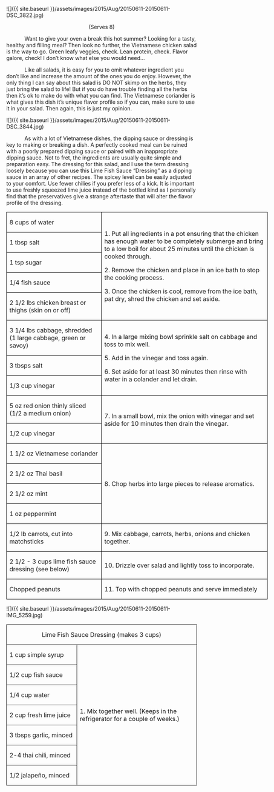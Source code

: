 ![]({{ site.baseurl }}/assets/images/2015/Aug/20150611-20150611-DSC_3822.jpg)
<p align=center style='text-align:center'><span>(Serves 8)</span></p>

<p style='text-indent:.5in'><span>Want
to give your oven a break this hot summer? Looking for a tasty, healthy and
filling meal? Then look no further, the Vietnamese chicken salad is the way to
go. Green leafy veggies, check. Lean protein, check. Flavor galore, check! I
don’t know what else you would need…</span></p>

<p style='text-indent:.5in'><span>Like
all salads, it is easy for you to omit whatever ingredient you don’t like and
increase the amount of the ones you do enjoy. However, the only thing I can say
about this salad is DO NOT skimp on the herbs, they just bring the salad to
life! But if you do have trouble finding all the herbs then it’s ok to make do
with what you can find. The Vietnamese coriander is what gives this dish it’s
unique flavor profile so if you can, make sure to use it in your salad. Then
again, this is just my opinion. </span></p>

![]({{ site.baseurl }}/assets/images/2015/Aug/20150611-20150611-DSC_3844.jpg)

<p style='text-indent:.5in'><span>As
with a lot of Vietnamese dishes, the dipping sauce or dressing is key to making
or breaking a dish. A perfectly cooked meal can be ruined with a poorly
prepared dipping sauce or paired with an inappropriate dipping sauce. Not to
fret, the ingredients are usually quite simple and preparation easy. The
dressing for this salad, and I use the term dressing loosely because you can
use this Lime Fish Sauce “Dressing” as a dipping sauce in an array of other
recipes. The spicey level can be easily adjusted to your comfort. Use fewer
chilies if you prefer less of a kick. It is important to use freshly squeezed
lime juice instead of the bottled kind as I personally find that the
preservatives give a strange aftertaste that will alter the flavor profile of
the dressing. &nbsp;</span></p>


<table class=MsoTableGrid border=1 cellspacing=0 cellpadding=0 width=518
 style='width:518.45pt;border-collapse:collapse;border:none'>
 <tr style='height:23.65pt'>
  <td width=184 style='width:184.05pt;border:solid windowtext 1.0pt;padding:
  0in 5.4pt 0in 5.4pt;height:23.65pt'>
  <p><span>8 cups of water</span></p>
  </td>
  <td width=334 rowspan=5 style='width:334.4pt;border:solid windowtext 1.0pt;
  border-left:none;padding:0in 5.4pt 0in 5.4pt;height:23.65pt'>
  <p><span>1. Put all ingredients in
  a pot ensuring that the chicken has enough water to be completely submerge
  and bring to a low boil for about 25 minutes until the chicken is cooked
  through.</span></p>
  <p><span>2. Remove the chicken and
  place in an ice bath to stop the cooking process.</span></p>
  <p><span>3. Once the chicken is
  cool, remove from the ice bath, pat dry, shred the chicken and set aside.</span></p>
  </td>
 </tr>
 <tr style='height:22.9pt'>
  <td width=184 style='width:184.05pt;border:solid windowtext 1.0pt;border-top:
  none;padding:0in 5.4pt 0in 5.4pt;height:22.9pt'>
  <p><span>1 tbsp salt</span></p>
  </td>
 </tr>
 <tr style='height:22.9pt'>
  <td width=184 style='width:184.05pt;border:solid windowtext 1.0pt;border-top:
  none;padding:0in 5.4pt 0in 5.4pt;height:22.9pt'>
  <p><span>1 tsp sugar</span></p>
  </td>
 </tr>
 <tr style='height:22.9pt'>
  <td width=184 style='width:184.05pt;border:solid windowtext 1.0pt;border-top:
  none;padding:0in 5.4pt 0in 5.4pt;height:22.9pt'>
  <p><span>1/4 fish sauce</span></p>
  </td>
 </tr>
 <tr style='height:22.9pt'>
  <td width=184 style='width:184.05pt;border:solid windowtext 1.0pt;border-top:
  none;padding:0in 5.4pt 0in 5.4pt;height:22.9pt'>
  <p><span>2 1/2 lbs chicken breast
  or thighs (skin on or off)</span></p>
  </td>
 </tr>
 <tr style='height:22.9pt'>
  <td width=184 style='width:184.05pt;border:solid windowtext 1.0pt;border-top:
  none;padding:0in 5.4pt 0in 5.4pt;height:22.9pt'>
  <p><span>3 1/4 lbs cabbage,
  shredded (1 large cabbage, green or savoy) </span></p>
  </td>
  <td width=334 rowspan=3 style='width:334.4pt;border-top:none;border-left:
  none;border-bottom:solid windowtext 1.0pt;border-right:solid windowtext 1.0pt;
  padding:0in 5.4pt 0in 5.4pt;height:22.9pt'>
  <p><span>4. In a large mixing bowl
  sprinkle salt on cabbage and toss to mix well.</span></p>
  <p><span>5. Add in the vinegar and
  toss again.</span></p>
  <p><span>6. Set aside for at least
  30 minutes then rinse with water in a colander and let drain.</span></p>
  </td>
 </tr>
 <tr style='height:22.9pt'>
  <td width=184 style='width:184.05pt;border:solid windowtext 1.0pt;border-top:
  none;padding:0in 5.4pt 0in 5.4pt;height:22.9pt'>
  <p><span>3 tbsps salt</span></p>
  </td>
 </tr>
 <tr style='height:22.9pt'>
  <td width=184 style='width:184.05pt;border:solid windowtext 1.0pt;border-top:
  none;padding:0in 5.4pt 0in 5.4pt;height:22.9pt'>
  <p><span>1/3 cup vinegar</span></p>
  </td>
 </tr>
 <tr style='height:22.9pt'>
  <td width=184 style='width:184.05pt;border:solid windowtext 1.0pt;border-top:
  none;padding:0in 5.4pt 0in 5.4pt;height:22.9pt'>
  <p><span>5 oz red onion thinly
  sliced (1/2 a medium onion)</span></p>
  </td>
  <td width=334 rowspan=2 style='width:334.4pt;border-top:none;border-left:
  none;border-bottom:solid windowtext 1.0pt;border-right:solid windowtext 1.0pt;
  padding:0in 5.4pt 0in 5.4pt;height:22.9pt'>
  <p><span>7. In a small bowl, mix
  the onion with vinegar and set aside for 10 minutes then drain the vinegar.</span></p>
  </td>
 </tr>
 <tr style='height:22.9pt'>
  <td width=184 style='width:184.05pt;border:solid windowtext 1.0pt;border-top:
  none;padding:0in 5.4pt 0in 5.4pt;height:22.9pt'>
  <p><span>1/2 cup vinegar</span></p>
  </td>
 </tr>
 <tr style='height:22.9pt'>
  <td width=184 style='width:184.05pt;border:solid windowtext 1.0pt;border-top:
  none;padding:0in 5.4pt 0in 5.4pt;height:22.9pt'>
  <p><span>1 1/2 oz Vietnamese
  coriander</span></p>
  </td>
  <td width=334 rowspan=4 style='width:334.4pt;border-top:none;border-left:
  none;border-bottom:solid windowtext 1.0pt;border-right:solid windowtext 1.0pt;
  padding:0in 5.4pt 0in 5.4pt;height:22.9pt'>
  <p><span>8. Chop herbs into large
  pieces to release aromatics.</span></p>
  </td>
 </tr>
 <tr style='height:22.9pt'>
  <td width=184 style='width:184.05pt;border:solid windowtext 1.0pt;border-top:
  none;padding:0in 5.4pt 0in 5.4pt;height:22.9pt'>
  <p><span>2 1/2 oz Thai basil</span></p>
  </td>
 </tr>
 <tr style='height:22.9pt'>
  <td width=184 style='width:184.05pt;border:solid windowtext 1.0pt;border-top:
  none;padding:0in 5.4pt 0in 5.4pt;height:22.9pt'>
  <p><span>2 1/2 oz mint</span></p>
  </td>
 </tr>
 <tr style='height:22.9pt'>
  <td width=184 style='width:184.05pt;border:solid windowtext 1.0pt;border-top:
  none;padding:0in 5.4pt 0in 5.4pt;height:22.9pt'>
  <p><span>1 oz peppermint</span></p>
  </td>
 </tr>
 <tr style='height:22.9pt'>
  <td width=184 style='width:184.05pt;border:solid windowtext 1.0pt;border-top:
  none;padding:0in 5.4pt 0in 5.4pt;height:22.9pt'>
  <p><span>1/2 lb carrots, cut into
  matchsticks</span></p>
  </td>
  <td width=334 style='width:334.4pt;border-top:none;border-left:none;
  border-bottom:solid windowtext 1.0pt;border-right:solid windowtext 1.0pt;
  padding:0in 5.4pt 0in 5.4pt;height:22.9pt'>
  <p><span>9. Mix cabbage, carrots, herbs,
  onions and chicken together.</span></p>
  </td>
 </tr>
 <tr style='height:22.9pt'>
  <td width=184 style='width:184.05pt;border:solid windowtext 1.0pt;border-top:
  none;padding:0in 5.4pt 0in 5.4pt;height:22.9pt'>
  <p><span>2 1/2 - 3 cups lime fish
  sauce dressing (see below)</span></p>
  </td>
  <td width=334 style='width:334.4pt;border-top:none;border-left:none;
  border-bottom:solid windowtext 1.0pt;border-right:solid windowtext 1.0pt;
  padding:0in 5.4pt 0in 5.4pt;height:22.9pt'>
  <p><span>10. Drizzle over salad and
  lightly toss to incorporate.</span></p>
  </td>
 </tr>
 <tr style='height:22.9pt'>
  <td width=184 style='width:184.05pt;border:solid windowtext 1.0pt;border-top:
  none;padding:0in 5.4pt 0in 5.4pt;height:22.9pt'>
  <p><span>Chopped peanuts</span></p>
  </td>
  <td width=334 style='width:334.4pt;border-top:none;border-left:none;
  border-bottom:solid windowtext 1.0pt;border-right:solid windowtext 1.0pt;
  padding:0in 5.4pt 0in 5.4pt;height:22.9pt'>
  <p><span>11. Top with chopped
  peanuts and serve immediately</span></p>
  </td>
 </tr>
</table>

![]({{ site.baseurl }}/assets/images/2015/Aug/20150611-20150611-IMG_5259.jpg)

<table class=MsoTableGrid border=1 cellspacing=0 cellpadding=0
 style='border-collapse:collapse;border:none'>
 <tr style='height:23.25pt'>
  <td width=519 colspan=2 style='width:518.6pt;border:solid windowtext 1.0pt;
  padding:0in 5.4pt 0in 5.4pt;height:23.25pt'>
  <p align=center style='text-align:center'><span
 >Lime Fish Sauce Dressing (makes 3 cups)</span></p>
  </td>
 </tr>
 <tr style='height:23.25pt'>
  <td width=181 style='width:181.05pt;border:solid windowtext 1.0pt;border-top:
  none;padding:0in 5.4pt 0in 5.4pt;height:23.25pt'>
  <p><span>1 cup simple syrup</span></p>
  </td>
  <td width=338 rowspan=7 style='width:337.55pt;border-top:none;border-left:
  none;border-bottom:solid windowtext 1.0pt;border-right:solid windowtext 1.0pt;
  padding:0in 5.4pt 0in 5.4pt;height:23.25pt'>
  <p><span>1. Mix together well.
  (Keeps in the refrigerator for a couple of weeks.)</span></p>
  </td>
 </tr>
 <tr style='height:23.25pt'>
  <td width=181 style='width:181.05pt;border:solid windowtext 1.0pt;border-top:
  none;padding:0in 5.4pt 0in 5.4pt;height:23.25pt'>
  <p><span>1/2 cup fish sauce</span></p>
  </td>
 </tr>
 <tr style='height:23.25pt'>
  <td width=181 style='width:181.05pt;border:solid windowtext 1.0pt;border-top:
  none;padding:0in 5.4pt 0in 5.4pt;height:23.25pt'>
  <p><span>1/4 cup water</span></p>
  </td>
 </tr>
 <tr style='height:21.9pt'>
  <td width=181 style='width:181.05pt;border:solid windowtext 1.0pt;border-top:
  none;padding:0in 5.4pt 0in 5.4pt;height:21.9pt'>
  <p><span>2 cup fresh lime juice</span></p>
  </td>
 </tr>
 <tr style='height:23.25pt'>
  <td width=181 style='width:181.05pt;border:solid windowtext 1.0pt;border-top:
  none;padding:0in 5.4pt 0in 5.4pt;height:23.25pt'>
  <p><span>3 tbsps garlic, minced</span></p>
  </td>
 </tr>
 <tr style='height:21.9pt'>
  <td width=181 style='width:181.05pt;border:solid windowtext 1.0pt;border-top:
  none;padding:0in 5.4pt 0in 5.4pt;height:21.9pt'>
  <p><span>2-4 thai chili, minced</span></p>
  </td>
 </tr>
 <tr style='height:23.25pt'>
  <td width=181 style='width:181.05pt;border:solid windowtext 1.0pt;border-top:
  none;padding:0in 5.4pt 0in 5.4pt;height:23.25pt'>
  <p><span>1/2 jalapeño, minced </span></p>
  </td>
 </tr>
</table>